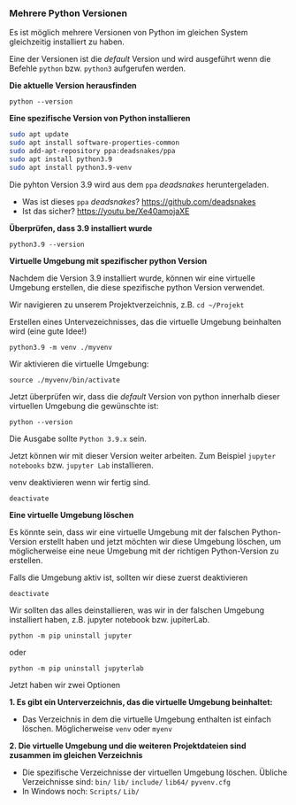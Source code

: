 ### Mehrere Python Versionen

Es ist möglich mehrere Versionen von Python im gleichen System gleichzeitig installiert zu haben.

Eine der Versionen ist die *default* Version und wird ausgeführt wenn die Befehle `python` bzw. `python3` aufgerufen werden.

**Die aktuelle Version herausfinden**

`python --version`

**Eine spezifische Version von Python installieren**

```bash
sudo apt update
sudo apt install software-properties-common
sudo add-apt-repository ppa:deadsnakes/ppa
sudo apt install python3.9
sudo apt install python3.9-venv
```

Die pyhton Version 3.9 wird aus dem `ppa` *deadsnakes* heruntergeladen.

+ Was ist dieses `ppa` *deadsnakes*? https://github.com/deadsnakes
+ Ist das sicher? https://youtu.be/Xe40amojaXE

**Überprüfen, dass 3.9 installiert wurde**

`python3.9 --version`

**Virtuelle Umgebung mit spezifischer python Version**

Nachdem die Version 3.9 installiert wurde, können wir eine virtuelle Umgebung erstellen, die diese spezifische python Version verwendet.

Wir navigieren zu unserem Projektverzeichnis, z.B. `cd ~/Projekt`

Erstellen eines Untervezeichnisses, das die virtuelle Umgebung beinhalten wird (eine gute Idee!)

`python3.9 -m venv ./myvenv`

Wir aktivieren die virtuelle Umgebung:

`source ./myvenv/bin/activate`

Jetzt überprüfen wir, dass die *default* Version von python innerhalb dieser virtuellen Umgebung die gewünschte ist:

`python --version`

Die Ausgabe sollte `Python 3.9.x` sein.

Jetzt können wir mit dieser Version weiter arbeiten. Zum Beispiel `jupyter notebooks` bzw. `jupyter Lab` installieren.


venv deaktivieren wenn wir fertig sind.

`deactivate`


**Eine virtuelle Umgebung löschen**

Es könnte sein, dass wir eine virtuelle Umgebung mit der falschen Python-Version erstellt haben und jetzt möchten wir diese Umgebung löschen, um möglicherweise eine neue Umgebung mit der richtigen Python-Version zu erstellen.

Falls die Umgebung aktiv ist, sollten wir diese zuerst deaktivieren

`deactivate`

Wir sollten das alles deinstallieren, was wir in der falschen Umgebung installiert haben, z.B. jupyter notebook bzw. jupiterLab.

`python -m pip uninstall jupyter`

oder 

`python -m pip uninstall jupyterlab`

Jetzt haben wir zwei Optionen

**1. Es gibt ein Unterverzeichnis, das die virtuelle Umgebung beinhaltet:**

+ Das Verzeichnis in dem die virtuelle Umgebung enthalten ist einfach löschen. Möglicherweise `venv` oder `myenv`

**2. Die virtuelle Umgebung und die weiteren Projektdateien sind zusammen im gleichen Verzeichnis**

+ Die spezifische Verzeichnisse der virtuellen Umgebung löschen. Übliche Verzeichnisse sind: `bin/` `lib/` `include/` `lib64/` `pyvenv.cfg`
+ In Windows noch: `Scripts/` `Lib/`

